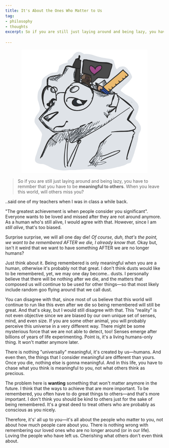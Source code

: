 ```yaml
---
title: It's About the Ones Who Matter to Us
tag:
- philosophy
- thoughts
excerpt: So if you are still just laying around and being lazy, you have to remember that...

---
```


<div style="text-align: center;"><img src="/blog/image/its-about-the-ones-who-matter-to-us.png" width=400px></div>

> So if you are still just laying around and being lazy, you have to remmber that you have to be **meaningful to others**. When you leave this world, will others miss you?

..said one of my teachers when I was in class a while back.

"The greatest achievement is when people consider you significant". Everyone wants to be loved and missed after they are not around anymore. As a human who's still alive, I would agree with that. However, since I am *still alive*, that's too biased.

Surprise surprise, we will all one day die! *Of course, duh, that's the point, we want to be remembered AFTER we die, I already know that*. Okay but, isn't it weird that we want to have something AFTER we are no longer humans?

Just think about it. Being remembered is only meaningful when you are a human, otherwise it's probably not that great. I don't think dusts would like to be remembered, yet, we may one day become.. dusts. I personally believe that there will be nothing after we die, and the matters that composed us will continue to be used for other things—so that most likely include random goo flying around that we call dust.

You can disagree with that, since most of us believe that this world will continue to run like this even after we die so being remembered will still be great. And that's okay, but I would still disagree with that. This "reality" is not even objective since we are biased by our own unique set of senses, mind, and even size. If you are some other animal, you will probably perceive this universe in a very different way. There might be some mysterious force that we are not able to detect, too! Senses emerge after billions of years of life experimenting. Point is, it's a living humans-only thing. It won't matter anymore later. 

There is nothing "universally" meaningful, it's created by us—humans. And even then, the things that I consider meaningful are different than yours. Once you die, nothing else is gonna meaningful. And in this life, you have to chase what you think is meaningful to you, not what others think as precious.

The problem here is **wanting** something that won't matter anymore in the future. I think that the ways to achieve that are more important. To be remembered, you often have to do great things to others—and that's more important. I don't think you should be kind to others just for the sake of being remembered. It's a great deed to treat others who are probably as conscious as you nicely.

Therefore, it's' all up to you—it's all about the people who matter to you, not about how much people care about you. There is nothing wrong with remembering our loved ones who are no longer around (or in our life). Loving the people who have left us. Cherishing what others don't even think about.
